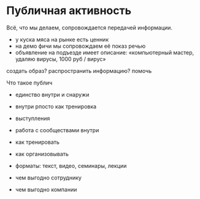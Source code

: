 # Публичная активность

Всё, что мы делаем, сопровождается передачей информации.

- у куска мяса на рынке есть ценник
- на демо фичи мы сопровождаем её показ речью
- объявление на подъезде имеет описание: «компьютерный мастер, удаляю вирусы, 1000 руб / вирус»



создать образ?
распространить информацию?
помочь



Что такое публич

- единство внутри и снаружи
- внутри рпосто как тренировка


- выступления
- работа с сообществами внутри
- как тренировать
- как организовывать
- форматы: текст, видео, семинары, лекции

- чем выгодно сотруднику
- чем выгодно компании


